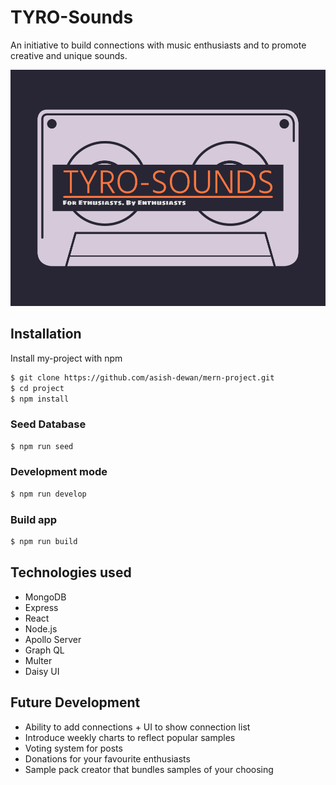 
# TYRO-Sounds 

An initiative to build connections with music enthusiasts and to promote creative and unique sounds.


![Logo](./client/public/assets/tyro-sounds-low-resolution-color-logo.png)


## Installation

Install my-project with npm

```bash
$ git clone https://github.com/asish-dewan/mern-project.git
$ cd project
$ npm install
```

### Seed Database
```bash
$ npm run seed
```

### Development mode

```bash
$ npm run develop
```

### Build app
```bash
$ npm run build
```
## Technologies used

 - MongoDB
 - Express
 - React
 - Node.js
 - Apollo Server
 - Graph QL
 - Multer 
 - Daisy UI
## Future Development

- Ability to add connections + UI to show connection list
- Introduce weekly charts to reflect popular samples
- Voting system for posts
- Donations for your favourite enthusiasts
- Sample pack creator that bundles samples of your choosing
